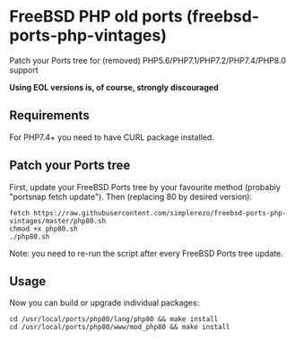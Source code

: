 # FreeBSD PHP old ports (freebsd-ports-php-vintages)
Patch your Ports tree for (removed) PHP5.6/PHP7.1/PHP7.2/PHP7.4/PHP8.0 support

**Using EOL versions is, of course, strongly discouraged**

## Requirements

For PHP7.4+ you need to have CURL package installed.

## Patch your Ports tree

First, update your FreeBSD Ports tree by your favourite method (probably "portsnap fetch update").
Then (replacing 80 by desired version):

    fetch https://raw.githubusercontent.com/simplerezo/freebsd-ports-php-vintages/master/php80.sh
    chmod +x php80.sh
    ./php80.sh
    
Note: you need to re-run the script after every FreeBSD Ports tree update.

## Usage

Now you can build or upgrade individual packages:

	cd /usr/local/ports/php80/lang/php80 &&	make install
	cd /usr/local/ports/php80/www/mod_php80 && make install
